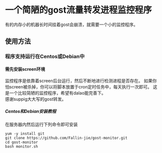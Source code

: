 # 一个简陋的gost流量转发进程监控程序
有的内存小的机器长时间挂着gost会崩溃，就需要一个小的监控程序。

## 使用方法
### 程序支持运行在Centos或Debian中
#### 需先安装screen环境<br>
监控程序是依靠着screen后台运行，然后不断地进行检测进程是否存在。
如果你怕screen被杀掉，你可以将脚本放置于cron定时任务中，每天执行一次即可。
这是一个比较简陋的监控程序，希望有dalao能完善下。<br>
感谢suppig大大写的gost转发。
##### Centos和Debian安装教程
在服务器内然后运行下列命令即可安装
```
yum -y install git
git clone https://github.com/Fallin-jie/gost-monitor.git
cd gost-monitor
bash monitor.sh
```
